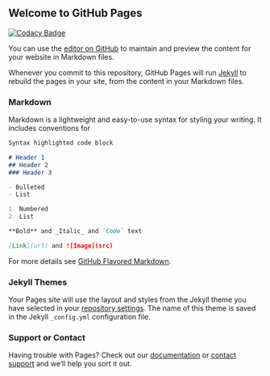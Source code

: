 ## Welcome to GitHub Pages

[![Codacy Badge](https://api.codacy.com/project/badge/Grade/4a2f41c81636488996f9296e16d22fef)](https://app.codacy.com/app/Cloudc403/googled-Hub?utm_source=github.com&utm_medium=referral&utm_content=Azaria23/googled-Hub&utm_campaign=Badge_Grade_Dashboard)

You can use the [editor on GitHub](https://github.com/Azaria23/googled-Hub/edit/master/README.md) to maintain and preview the content for your website in Markdown files.

Whenever you commit to this repository, GitHub Pages will run [Jekyll](https://jekyllrb.com/) to rebuild the pages in your site, from the content in your Markdown files.

### Markdown

Markdown is a lightweight and easy-to-use syntax for styling your writing. It includes conventions for

```markdown
Syntax highlighted code block

# Header 1
## Header 2
### Header 3

- Bulleted
- List

1. Numbered
2. List

**Bold** and _Italic_ and `Code` text

[Link](url) and ![Image](src)
```

For more details see [GitHub Flavored Markdown](https://guides.github.com/features/mastering-markdown/).

### Jekyll Themes

Your Pages site will use the layout and styles from the Jekyll theme you have selected in your [repository settings](https://github.com/Azaria23/googled-Hub/settings). The name of this theme is saved in the Jekyll `_config.yml` configuration file.

### Support or Contact

Having trouble with Pages? Check out our [documentation](https://help.github.com/categories/github-pages-basics/) or [contact support](https://github.com/contact) and we’ll help you sort it out.
